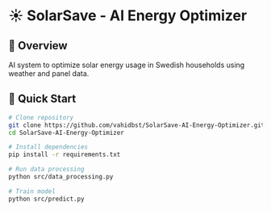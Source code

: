 # ☀️ SolarSave - AI Energy Optimizer

## 📌 Overview
AI system to optimize solar energy usage in Swedish households using weather and panel data.

## 🚀 Quick Start
```bash
# Clone repository
git clone https://github.com/vahidbst/SolarSave-AI-Energy-Optimizer.git
cd SolarSave-AI-Energy-Optimizer

# Install dependencies
pip install -r requirements.txt

# Run data processing
python src/data_processing.py

# Train model
python src/predict.py
